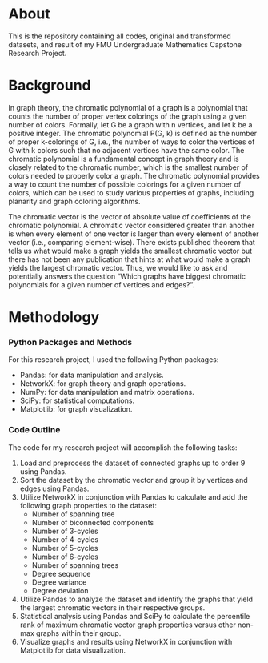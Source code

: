 # About
This is the repository containing all codes, original and transformed datasets, and result of my FMU Undergraduate Mathematics Capstone Research Project.

# Background
In graph theory, the chromatic polynomial of a graph is a polynomial that counts the
number of proper vertex colorings of the graph using a given number of colors. Formally,
let G be a graph with n vertices, and let k be a positive integer. The chromatic polynomial
P(G, k) is defined as the number of proper k-colorings of G, i.e., the number of ways to
color the vertices of G with k colors such that no adjacent vertices have the same color.
The chromatic polynomial is a fundamental concept in graph theory and is closely related
to the chromatic number, which is the smallest number of colors needed to properly color
a graph. The chromatic polynomial provides a way to count the number of possible
colorings for a given number of colors, which can be used to study various properties of
graphs, including planarity and graph coloring algorithms.

The chromatic vector is the vector of absolute value of coefficients of the chromatic
polynomial. A chromatic vector considered greater than another is when every element of
one vector is larger than every element of another vector (i.e., comparing element-wise).
There exists published theorem that tells us what would make a graph yields the smallest
chromatic vector but there has not been any publication that hints at what would make a
graph yields the largest chromatic vector. Thus, we would like to ask and potentially
answers the question “Which graphs have biggest chromatic polynomials for a given
number of vertices and edges?”.

# Methodology

### Python Packages and Methods

For this research project, I used the following Python packages:

- Pandas: for data manipulation and analysis.
- NetworkX: for graph theory and graph operations.
- NumPy: for data manipulation and matrix operations.
- SciPy: for statistical computations.
- Matplotlib: for graph visualization.

### Code Outline

The code for my research project will accomplish the following tasks:

1. Load and preprocess the dataset of connected graphs up to order 9 using Pandas.
2. Sort the dataset by the chromatic vector and group it by vertices and edges using Pandas.
3. Utilize NetworkX in conjunction with Pandas to calculate and add the following graph properties to the dataset:
   - Number of spanning tree
   - Number of biconnected components
   - Number of 3-cycles
   - Number of 4-cycles
   - Number of 5-cycles
   - Number of 6-cycles
   - Number of spanning trees
   - Degree sequence
   - Degree variance
   - Degree deviation
4. Utilize Pandas to analyze the dataset and identify the graphs that yield the largest chromatic vectors in their respective groups.
5. Statistical analysis using Pandas and SciPy to calculate the percentile rank of maximum chromatic vector graph properties versus other non-max graphs within their group.
6. Visualize graphs and results using NetworkX in conjunction with Matplotlib for data visualization.

